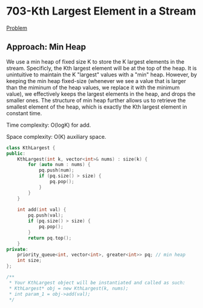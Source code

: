 # 703-Kth Largest Element in a Stream

[Problem](https://leetcode.com/problems/kth-largest-element-in-a-stream/)

## Approach: Min Heap

We use a min heap of fixed size K to store the K largest elements in the stream. Specificly, the Kth largest element will be at the top of the heap. It is unintuitive to maintain the K "largest" values with a "min" heap. However, by keeping the min heap fixed-size (whenever we see a value that is larger than the miminum of the heap values, we replace it with the minimum value), we effectively keeps the largest elements in the heap, and drops the smaller ones. The structure of min heap further allows us to retrieve the smallest element of the heap, which is exactly the Kth largest element in constant time.

Time complexity: O(logK) for add.

Space complexity: O(K) auxiliary space.

```c++
class KthLargest {
public:
    KthLargest(int k, vector<int>& nums) : size(k) {
        for (auto num : nums) {
            pq.push(num);
            if (pq.size() > size) {
                pq.pop();
            }
        }
    }
    
    int add(int val) {
        pq.push(val);
        if (pq.size() > size) {
            pq.pop();
        }
        return pq.top();
    }
private:
    priority_queue<int, vector<int>, greater<int>> pq; // min heap
    int size;
};

/**
 * Your KthLargest object will be instantiated and called as such:
 * KthLargest* obj = new KthLargest(k, nums);
 * int param_1 = obj->add(val);
 */
```
